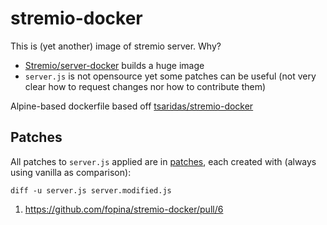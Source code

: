 # stremio-docker

This is (yet another) image of stremio server. Why?
* [Stremio/server-docker](https://github.com/Stremio/server-docker) builds a huge image
* `server.js` is not opensource yet some patches can be useful (not very clear how to request changes nor how to contribute them)

Alpine-based dockerfile based off [tsaridas/stremio-docker](https://github.com/tsaridas/stremio-docker)


## Patches

All patches to `server.js` applied are in [patches](patches), each created with (always using vanilla as comparison):
```
diff -u server.js server.modified.js
```

1. https://github.com/fopina/stremio-docker/pull/6